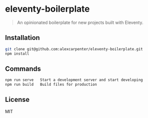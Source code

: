 # eleventy-boilerplate

> An opinionated boilerplate for new projects built with Eleventy.

## Installation

```sh
git clone git@github.com:alexcarpenter/eleventy-boilerplate.git
npm install
```

## Commands

```sh
npm run serve   Start a development server and start developing
npm run build   Build files for production
```

## License

MIT
